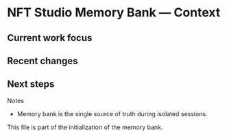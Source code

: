 # NFT Studio Memory Bank — Context

Current work focus
- 

Recent changes
- 

Next steps
- 

Notes
- Memory bank is the single source of truth during isolated sessions.

This file is part of the initialization of the memory bank.